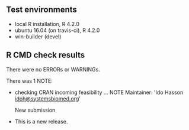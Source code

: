 ## Test environments
* local R installation, R 4.2.0
* ubuntu 16.04 (on travis-ci), R 4.2.0
* win-builder (devel)

## R CMD check results
There were no ERRORs or WARNINGs.

There was 1 NOTE:

* checking CRAN incoming feasibility ... NOTE
  Maintainer: 'Ido Hasson <idoh@systemsbiomed.org>'

  New submission



* This is a new release.
